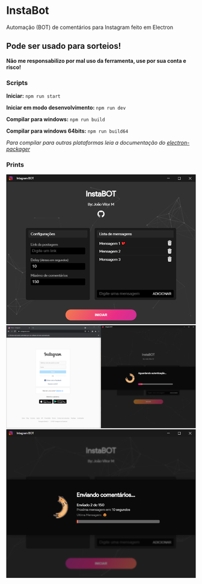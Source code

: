 # InstaBot
Automação (BOT) de comentários para Instagram feito em Electron

## Pode ser usado para sorteios!
**Não me responsabilizo por mal uso da ferramenta, use por sua conta e risco!**

### Scripts
**Iniciar:** ``npm run start``

**Iniciar em modo desenvolvimento:** ``npm run dev``

**Compilar para windows:** ``npm run build``

**Compilar para windows 64bits:** ``npm run build64``

_Para compilar para outras plataformas leia a documentação do [electron-packager](https://github.com/electron/electron-packager)_

### Prints

![alt Print1](/src/images/prints/1.png)
![alt Print2](/src/images/prints/2.png)
![alt Print3](/src/images/prints/3.png)